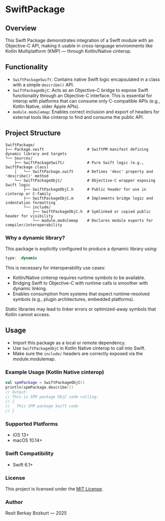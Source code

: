 # SwiftPackage

## Overview
This Swift Package demonstrates integration of a Swift module with an Objective-C API, making it usable in cross-language environments like Kotlin Multiplatform (KMP) — through Kotlin/Native cinterop.

## Functionality

- `SwiftPackageSwift`: Contains native Swift logic encapsulated in a class with a simple `describe()` API.
- `SwiftPackageObjC`: Acts as an Objective-C bridge to expose Swift functionality through an Objective-C interface. This is essential for interop with platforms that can consume only C-compatible APIs (e.g., Kotlin Native, older Apple APIs).
- `module.modulemap`: Enables correct inclusion and export of headers for external tools like cinterop to find and consume the public API.

## Project Structure

```
SwiftPackage/
├── Package.swift                   # SwiftPM manifest defining dynamic library and targets
└── Sources/
    ├── SwiftPackageSwift/          # Pure Swift logic (e.g., SwiftPackage class)
    │   └── SwiftPackage.swift      # Defines 'desc' property and 'describe()' method
    └── SwiftPackageObjC/           # Objective-C wrapper exposing Swift logic
        ├── SwiftPackageObjC.h      # Public header for use in cinterop or C-family
        ├── SwiftPackageObjC.m      # Implements bridge logic and indentation formatting
        └── include/
            ├── SwiftPackageObjC.h  # Symlinked or copied public header for visibility
            └── module.modulemap    # Declares module exports for compiler/interoperability
```
### Why a dynamic library?
This package is explicitly configured to produce a dynamic library using:

```swift
type: .dynamic
```

This is necessary for interoperability use cases:
- Kotlin/Native cinterop requires runtime symbols to be available.
- Bridging Swift to Objective-C with runtime calls is smoother with dynamic linking.
- Enables consumption from systems that expect runtime-resolved symbols (e.g., plugin architectures, embedded platforms).

Static libraries may lead to linker errors or optimized-away symbols that Kotlin cannot access.



## Usage
- Import this package as a local or remote dependency.
- Use `SwiftPackageObjC` in Kotlin Native cinterop to call into Swift.
- Make sure the `include/` headers are correctly exposed via the module.modulemap.

### Example Usage (Kotlin Native cinterop)

```kotlin
val spmPackage = SwiftPackageObjC()
println(spmPackage.describe())
// Output:
// This is SPM package ObjC code calling:
// {
//   This SPM package Swift code
// }
```

### Supported Platforms
 - iOS 13+
 - macOS 10.14+

### Swift Compatibility
 - Swift 6.1+

### License
This project is licensed under the [MIT License](LICENSE).

### Author
Resit Berkay Bozkurt — 2025
